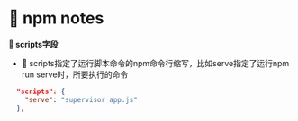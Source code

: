 # &#x1F9EE; npm notes

**&#x1F381; scripts字段**

+ &#x1F3A8;  scripts指定了运行脚本命令的npm命令行缩写，比如serve指定了运行npm run serve时，所要执行的命令
```json
  "scripts": {
    "serve": "supervisor app.js"
  },
```
